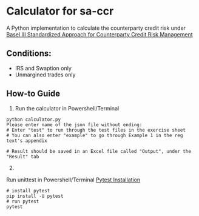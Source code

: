 # Calculator for sa-ccr
A Python implementation to calculate the counterparty credit risk under [Basel III Standardized Approach for Counterparty Credit Risk Management](https://www.bis.org/publ/bcbs279.htm)

## Conditions:
* IRS and Swaption only
* Unmargined trades only

## How-to Guide

1. Run the calculator in Powershell/Terminal

```shell
python calculator.py
Please enter name of the json file without ending:
# Enter "test" to run through the test files in the exercise sheet
# You can also enter "example" to go through Example 1 in the reg text's appendix

# Result should be saved in an Excel file called "Output", under the "Result" tab
```

2. 
Run unittest in Powershell/Terminal 
[Pytest Installation](https://docs.pytest.org/en/latest/getting-started.html)

```shell
# install pytest
pip install -U pytest
# run pytest
pytest
```